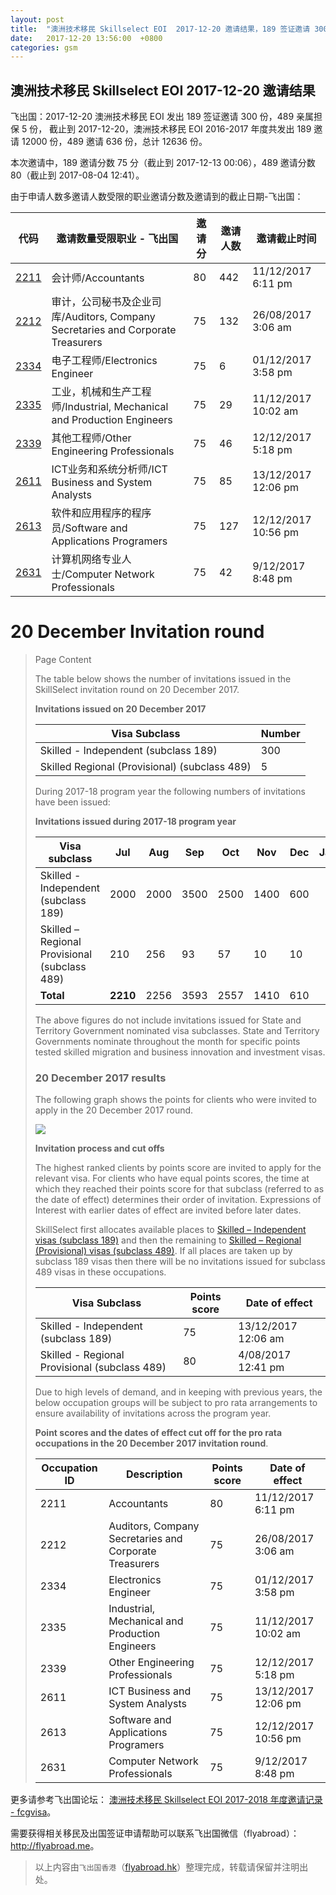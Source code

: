 ```yaml
---
layout: post
title:  "澳洲技术移民 Skillselect EOI  2017-12-20 邀请结果，189 签证邀请 300 份，489 亲属担保 5 份"
date:   2017-12-20 13:56:00  +0800
categories: gsm
---
```


## 澳洲技术移民 Skillselect EOI  2017-12-20 邀请结果

飞出国：2017-12-20 澳洲技术移民 EOI 发出 189 签证邀请 300 份，489 亲属担保 5 份，
截止到 2017-12-20，澳洲技术移民 EOI 2016-2017 年度共发出 189 邀请 12000 份，489 邀请 636 份，总计 12636 份。

本次邀请中，189 邀请分数 75 分（截止到 2017-12-13 00:06），489 邀请分数 80（截止到 2017-08-04 12:41）。

由于申请人数多邀请人数受限的职业邀请分数及邀请到的截止日期-飞出国：

代码 | 邀请数量受限职业 - 飞出国 | 邀请分 | 邀请人数 | 邀请截止时间
---- | ----------------------- | ----- | ------- | -----------
[2211] | 会计师/Accountants | 80 | 442 | 11/12/2017 6:11 pm
[2212] | 审计，公司秘书及企业司库/Auditors, Company Secretaries and Corporate Treasurers | 75 | 132 | 26/08/2017 3:06 am
[2334] | 电子工程师/Electronics Engineer | 75 | 6 | 01/12/2017 3:58 pm
[2335] | 工业，机械和生产工程师/Industrial, Mechanical and Production Engineers | 75 | 29 | 11/12/2017 10:02 am
[2339] | 其他工程师/Other Engineering Professionals | 75 | 46 | 12/12/2017 5:18 pm
[2611] | ICT业务和系统分析师/ICT Business and System Analysts | 75 | 85 | 13/12/2017 12:06 pm
[2613] | 软件和应用程序的程序员/Software and Applications Programers | 75 | 127 | 12/12/2017 10:56 pm
[2631] | 计算机网络专业人士/Computer Network Professionals | 75 | 42 | 9/12/2017 8:48 pm

# 20 December Invitation round
> <!--Page content-->
> Page Content
> 
> ​The table below shows the number of invitations issued in the SkillSelect invitation round on 20 December 2017.
> 
> **Invitations issued on 20 December 2017**
> 
> | Visa Subclass | Number |
> | --- | --- |
> | Skilled - Independent (subclass 189) | 300 |
> | Skilled Regional (Provisional) (subclass 489) | 5 |
> 
> During 2017-18 program year the following numbers of invitations have been issued:
> 
> **Invitations issued during 2017-18 program year**
> 
> | Visa subclass | Jul | Aug | Sep | Oct | Nov | Dec | Jan | Feb | Mar | Apr | May | June | Total |
> | --- | --- | --- | --- | --- | --- | --- | --- | --- | --- | --- | --- | --- | --- |
> | Skilled - Independent (subclass 189) | 2000 | 2000 | 3500 | 2500 | 1400 | 600 | | | | | | | 12000 |
> | Skilled – Regional Provisional (subclass 489) | 210 | 256 | 93 | 57 | 10 | 10 | | | | | | | 636 |
> | **Total** | **2210** | 2256 | 3593 | 2557 | 1410 | 610 | | | | | | | **12636** |
> 
> The above figures do not include invitations issued for State and Territory Government nominated visa subclasses. State and Territory Governments nominate throughout the month for specific points tested skilled migration and business innovation and investment visas.
> 
> ### 20 December 2017 results
> 
> The following graph shows the points for clients who were invited to apply in the 20 December 2017 round.
> 
> ![](https://www.border.gov.au/WorkinginAustralia/PublishingImages/20122017-skillselect-invitation-round.jpg)
> 
> **Invitation process and cut offs**
> 
> The highest ranked clients by points score are invited to apply for the relevant visa. For clients who have equal points scores, the time at which they reached their points score for that subclass (referred to as the date of effect) determines their order of invitation. Expressions of Interest with earlier dates of effect are invited before later dates.
> 
> SkillSelect first allocates available places to  [Skilled – Independent visas (subclass 189)](/trav/visa-1/189-) and then the remaining to  [Skilled – Regional (Provisional) visas (subclass 489)](/trav/visa-1/489-). If all places are taken up by subclass 189 visas then there will be no invitations issued for subclass 489 visas in these occupations.
> 
> | Visa Subclass | Points score | Date of effect |
> | --- | --- | --- |
> | Skilled - Independent (subclass 189) | 75 | 13/12/2017 12:06 am |
> | Skilled - Regional Provisional (subclass 489) | 80 | 4/08/2017 12:41 pm |
> 
> Due to high levels of demand, and in keeping with previous years, the below occupation groups will be subject to pro rata arrangements to ensure availability of invitations across the program year.
> 
> **Point scores and the dates of effect cut off for the pro rata occupations in the 20 December 2017 invitation round**.
> 
> | Occupation ID | Description | Points score | Date of effect |
> | --- | --- | --- | --- |
> | 2211 | Accountants | 80 | 11/12/2017 6:11 pm |
> | 2212 | Auditors, Company Secretaries and Corporate Treasurers | 75 | 26/08/2017 3:06 am |
> | 2334 | Electronics Engineer | 75 | 01/12/2017 3:58 pm |
> | 2335 | Industrial, Mechanical and Production Engineers | 75 | 11/12/2017 10:02 am |
> | 2339 | Other Engineering Professionals | 75 | 12/12/2017 5:18 pm |
> | 2611 | ICT Business and System Analysts | 75 | 13/12/2017 12:06 pm |
> | 2613 | Software and Applications Programers | 75 | 12/12/2017 10:56 pm |
> | 2631 | Computer Network Professionals | 75 | 9/12/2017 8:48 pm |
> 

更多请参考飞出国论坛： [澳洲技术移民 Skillselect EOI 2017-2018 年度邀请记录 - fcgvisa](http://bbs.fcgvisa.com/t/skillselect-eoi-2017-2018/24327)。

需要获得相关移民及出国签证申请帮助可以联系飞出国微信（flyabroad）： <a href="http://flyabroad.me/contact" target="_blank">http://flyabroad.me</a>。

> 以上内容由`飞出国香港`（<a href="http://flyabroad.hk/" target="_blank">flyabroad.hk</a>）整理完成，转载请保留并注明出处。


[2211]: http://bbs.fcgvisa.com/t/flyabroad/7058
[2212]: http://bbs.fcgvisa.com/t/flyabroad/7059
[2334]: http://bbs.fcgvisa.com/t/flyabroad/7089
[2335]: http://bbs.fcgvisa.com/t/flyabroad/7090
[2339]: http://bbs.fcgvisa.com/t/flyabroad/7092
[2611]: http://bbs.fcgvisa.com/t/flyabroad/7133
[2613]: http://bbs.fcgvisa.com/t/flyabroad/7134
[2631]: http://bbs.fcgvisa.com/t/flyabroad/7136

